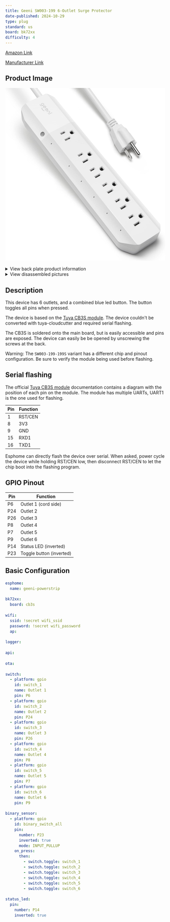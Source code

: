 ```yaml
---
title: Geeni SW003-199 6-Outlet Surge Protector
date-published: 2024-10-29
type: plug
standard: us
board: bk72xx
difficulty: 4
---
```


[Amazon Link](https://www.amazon.com/dp/B07DB3W915)

[Manufacturer Link](https://mygeeni.com/collections/surge-protectors/products/geeni-gn-sw003-199-surge-smart-protector-white?variant=21552685711439)

## Product Image

![Geeni 6-Outlet Surge Protector](image.jpg)

<details>
  <summary>View back plate product information</summary>

![Back](back.jpg)

</details>

<details>
  <summary>View disassembled pictures</summary>

![Opened](opened.jpg)
![CB3S](cb3s.jpg)

</details>

## Description

This device has 6 outlets, and a combined blue led button. The button toggles all pins when pressed.

The device is based on the [Tuya CB3S module](https://developer.tuya.com/en/docs/iot/cb3s?id=Kai94mec0s076). The device
couldn't be converted with tuya-cloudcutter and required serial flashing.

The CB3S is soldered onto the main board, but is easily accessible and pins are exposed. The device can easily be be
opened by unscrewing the screws at the back.

Warning: The `SW003-199-199S` variant has a different chip and pinout configuration. Be sure to verify the module being
used before flashing.

## Serial flashing

The official [Tuya CB3S module](https://developer.tuya.com/en/docs/iot/cb3s?id=Kai94mec0s076) documentation contains a
diagram with the position of each pin on the module. The module has multiple UARTs, UART1 is the one used for flashing.

| Pin | Function |
| --- | -------- |
| 1   | RST/CEN  |
| 8   | 3V3      |
| 9   | GND      |
| 15  | RXD1     |
| 16  | TXD1     |

Esphome can directly flash the device over serial. When asked, power cycle the device while holding RST/CEN low, then
disconnect RST/CEN to let the chip boot into the flashing program.

## GPIO Pinout

| Pin | Function                 |
| --- | ------------------------ |
| P6  | Outlet 1 (cord side)     |
| P24 | Outlet 2                 |
| P26 | Outlet 3                 |
| P8  | Outlet 4                 |
| P7  | Outlet 5                 |
| P9  | Outlet 6                 |
| P14 | Status LED (inverted)    |
| P23 | Toggle button (inverted) |

## Basic Configuration

```yaml
esphome:
  name: geeni-powerstrip

bk72xx:
  board: cb3s

wifi:
  ssid: !secret wifi_ssid
  password: !secret wifi_password
  ap:

logger:

api:

ota:

switch:
  - platform: gpio
    id: switch_1
    name: Outlet 1
    pin: P6
  - platform: gpio
    id: switch_2
    name: Outlet 2
    pin: P24
  - platform: gpio
    id: switch_3
    name: Outlet 3
    pin: P26
  - platform: gpio
    id: switch_4
    name: Outlet 4
    pin: P8
  - platform: gpio
    id: switch_5
    name: Outlet 5
    pin: P7
  - platform: gpio
    id: switch_6
    name: Outlet 6
    pin: P9

binary_sensor:
  - platform: gpio
    id: binary_switch_all
    pin:
      number: P23
      inverted: true
      mode: INPUT_PULLUP
    on_press:
      then:
        - switch.toggle: switch_1
        - switch.toggle: switch_2
        - switch.toggle: switch_3
        - switch.toggle: switch_4
        - switch.toggle: switch_5
        - switch.toggle: switch_6

status_led:
  pin:
    number: P14
    inverted: true
```
